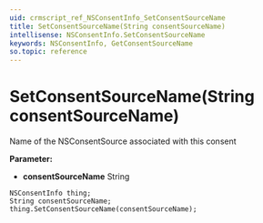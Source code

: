 ```yaml
---
uid: crmscript_ref_NSConsentInfo_SetConsentSourceName
title: SetConsentSourceName(String consentSourceName)
intellisense: NSConsentInfo.SetConsentSourceName
keywords: NSConsentInfo, GetConsentSourceName
so.topic: reference
---
```


# SetConsentSourceName(String consentSourceName)

Name of the NSConsentSource associated with this consent

**Parameter:** 
 - **consentSourceName** String

```crmscript
NSConsentInfo thing;
String consentSourceName;
thing.SetConsentSourceName(consentSourceName);
```


